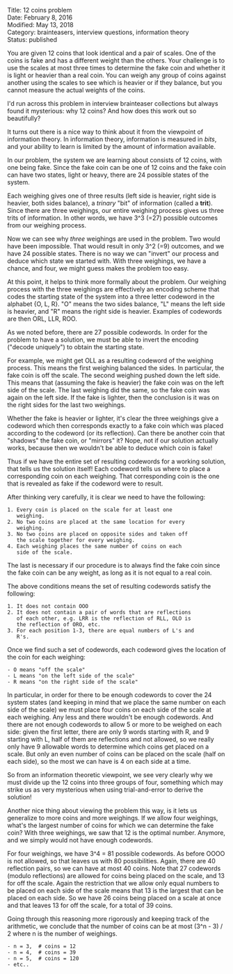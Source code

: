 Title: 12 coins problem  
Date: February 8, 2016  
Modified: May 13, 2018  
Category: brainteasers, interview questions, information theory  
Status: published


You are given 12 coins that look identical and a pair of scales.
One of the coins is fake and has a different weight than the
others.  Your challenge is to use the scales at most three times
to determine the fake coin and whether it is light or heavier
than a real coin.  You can weigh any group of coins against another
using the scales to see which is heavier or if they balance, but
you cannot measure the actual weights of the coins.

I'd run across this problem in interview brainteaser collections
but always found it mysterious: why 12 coins?  And how does this
work out so beautifully?

It turns out there is a nice way to think about it from the 
viewpoint of information theory.  In information theory, information
is measured in *bits*, and your ability to learn is limited by the
amount of information available.  

In our problem, the system we are learning about consists of 12 coins,
with one being fake.  Since the fake coin can be one of 12 coins and
the fake coin can have two states, light or heavy, there are 24
possible states of the system.

Each weighing gives one of three results (left side is heavier, 
right side is heavier, both sides balance), a *trinary* "bit" of 
information (called a **trit**).  Since there are three weighings, 
our entire weighing process gives us three trits of information.
In other words, we have 3^3 (=27) possible outcomes from our weighing
process.

Now we can see why *three* weighings are used in the problem.  Two 
would have been impossible.  That would result in only 3^2 (=9) 
outcomes, and we have 24 possible states.  There is no way we can 
"invert" our process and deduce which state we started with.  With 
three weighings, we have a chance, and four, we might guess makes 
the problem too easy.  

At this point, it helps to think more formally about the problem.
Our weighing process with the three weighings are effectively an
encoding scheme that codes the starting state of the system into
a three letter codeword in the alphabet {O, L, R}.  "O" means 
the two sides balance, "L" means the left side is heavier, and "R"
means the right side is heavier.  Examples of codewords are then 
ORL, LLR, ROO.  

As we noted before, there are 27 possible codewords.  In order for
the problem to have a solution, we must be able to invert the encoding
("decode uniquely") to obtain the starting state.

For example, we might get OLL as a resulting codeword of the
weighing process.  This means the first weighing
balanced the sides. In particular, the fake coin is off the scale.
The second weighing pushed down the left side.  This means that
(assuming the fake is heavier) the fake coin was on the left side
of the scale.  The last weighing did the same, so the fake coin
was again on the left side.  If the fake is lighter, then the
conclusion is it was on the right sides for the last two weighings.

Whether the fake is heavier or lighter, it's clear the three
weighings give a codeword which then corresponds exactly to a fake
coin which was placed according to the codeword (or its reflection).
Can there be another coin that "shadows" the fake coin, or "mirrors"
it?  Nope, not if our solution actually works, because then we 
wouldn't be able to deduce which coin is fake!

Thus if we have the entire set of resulting 
codewords for a working solution, that tells us the solution itself!
Each codeword tells us where to place a corresponding coin on each
weighing.  That corresponding coin is the one that is revealed as 
fake if the codeword were to result. 

After thinking very carefully, it is clear we need to have the
following:

    1. Every coin is placed on the scale for at least one
       weighing.
    2. No two coins are placed at the same location for every
       weighing.
    3. No two coins are placed on opposite sides and taken off
       the scale together for every weighing.
    4. Each weighing places the same number of coins on each
       side of the scale.

The last is necessary if our procedure is to always find the fake coin
since the fake coin can be any weight, as long as it is not equal to
a real coin.  

The above conditions means the set of resulting codewords satisfy 
the following:

    1. It does not contain OOO
    2. It does not contain a pair of words that are reflections
       of each other, e.g. LRR is the reflection of RLL, OLO is
       the reflection of ORO, etc.
    3. For each position 1-3, there are equal numbers of L's and
       R's.

Once we find such a set of codewords, each codeword gives the
location of the coin for each weighing:

    - O means "off the scale"
    - L means "on the left side of the scale"
    - R means "on the right side of the scale"

In particular, in order for there to be
enough codewords to cover the 24 system states (and keeping in mind
that we place the same number on each side of the scale) we must place
four coins on each side of the scale at each weighing.  Any less and
there wouldn't be enough codewords.  And there are not enough codewords
to allow 5 or more to be weighed on each side: given the first letter,
there are only 9 words starting with R, and 9 starting with L, half of
them are reflections and not allowed, so we really only have 9 allowable
words to determine which coins get placed on a scale.  But only an even
number of coins can be placed on the scale (half on each side), so the
most we can have is 4 on each side at a time.

So from an information theoretic viewpoint, we see very clearly why we
must divide up the 12 coins into three groups of four, something which
may strike us as very mysterious when using trial-and-error to derive
the solution!

Another nice thing about viewing the problem this way, is it lets us
generalize to more coins and more weighings.  If we allow four weighings,
what's the largest number of coins for which we can determine the fake
coin?  With three weighings, we saw that 12 is the optimal number.
Anymore, and we simply would not have enough codewords.

For four weighings, we have 3^4 = 81 possible codewords.  As before
OOOO is not allowed, so that leaves us with 80 possibilities.  Again,
there are 40 reflection pairs, so we can have at most 40 coins.  Note
that 27 codewords (modulo reflections) are allowed for coins being
placed on the scale, and 13 for off the scale.  Again the restriction
that we allow only equal numbers to be placed on each side of the scale
means that 13 is the largest that can be placed on each side.  So we
have 26 coins being placed on a scale at once and that leaves 13 for
off the scale, for a total of 39 coins.

Going through this reasoning more rigorously and keeping track of the
arithmetic, we conclude that the number of coins can be at most
(3^n - 3) / 2 where n is the number of weighings.

    - n = 3,  # coins = 12
    - n = 4,  # coins = 39
    - n = 5,  # coins = 120
    - etc..



